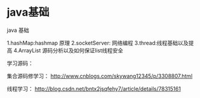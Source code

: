 # java基础

java 基础

1.hashMap:hashmap 原理
2.socketServer: 网络编程
3.thread:线程基础以及提高
4.ArrayList 源码分析以及如何保证list线程安全

学习源码：

集合源码修学习：
http://www.cnblogs.com/skywang12345/p/3308807.html

线程学习：
http://blog.csdn.net/bntx2jsqfehy7/article/details/78315161